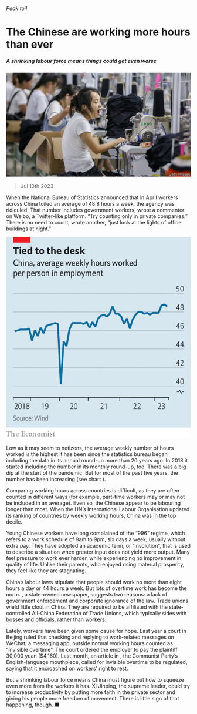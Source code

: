 ###### Peak toil

# The Chinese are working more hours than ever 

##### A shrinking labour force means things could get even worse 

![image](images/20230715_CNP501.jpg) 

> Jul 13th 2023 

When the National Bureau of Statistics announced that in April workers across China toiled an average of 48.8 hours a week, the agency was ridiculed. That number includes government workers, wrote a commenter on Weibo, a Twitter-like platform. “Try counting only in private companies.” There is no need to count, wrote another, “just look at the lights of office buildings at night.”

![image](images/20230715_CNC836.png) 


Low as it may seem to netizens, the average weekly number of hours worked is the highest it has been since the statistics bureau began including the data in its annual round-up more than 20 years ago. In 2018 it started including the number in its monthly round-up, too. There was a big dip at the start of the pandemic. But for most of the past five years, the number has been increasing (see chart ).

Comparing working hours across countries is difficult, as they are often counted in different ways (for example, part-time workers may or may not be included in an average). Even so, the Chinese appear to be labouring longer than most. When the UN’s International Labour Organisation updated its ranking of countries by weekly working hours, China was in the top decile.

Young Chinese workers have long complained of the “996” regime, which refers to a work schedule of 9am to 9pm, six days a week, usually without extra pay. They have adopted an academic term,  or “involution”, that is used to describe a situation when greater input does not yield more output. Many feel pressure to work ever harder, while experiencing no improvement in quality of life. Unlike their parents, who enjoyed rising material prosperity, they feel like they are stagnating.

China’s labour laws stipulate that people should work no more than eight hours a day or 44 hours a week. But lots of overtime work has become the norm. , a state-owned newspaper, suggests two reasons: a lack of government enforcement and corporate ignorance of the law. Trade unions wield little clout in China. They are required to be affiliated with the state-controlled All-China Federation of Trade Unions, which typically sides with bosses and officials, rather than workers.

Lately, workers have been given some cause for hope. Last year a court in Beijing ruled that checking and replying to work-related messages on WeChat, a messaging app, outside normal working hours counted as “invisible overtime”. The court ordered the employer to pay the plaintiff 30,000 yuan ($4,160). Last month, an article in , the Communist Party’s English-language mouthpiece, called for invisible overtime to be regulated, saying that it encroached on workers’ right to rest.

But a shrinking labour force means China must figure out how to squeeze even more from the workers it has. Xi Jinping, the supreme leader, could try to increase productivity by putting more faith in the private sector and giving his people more freedom of movement. There is little sign of that happening, though. ■


